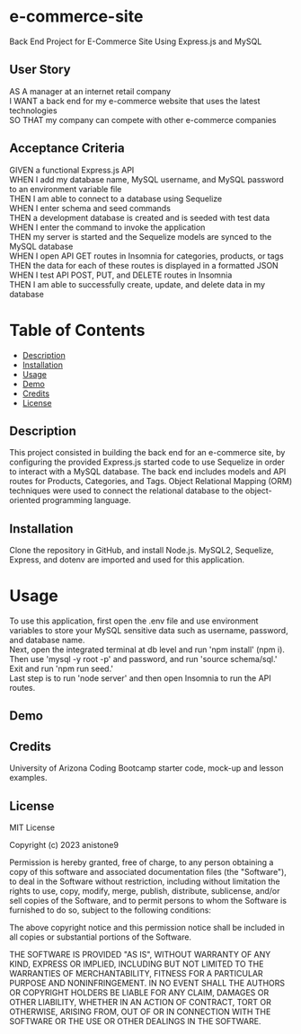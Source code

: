 # e-commerce-site
Back End Project for E-Commerce Site Using Express.js and MySQL   

## User Story   

AS A manager at an internet retail company   
I WANT a back end for my e-commerce website that uses the latest technologies   
SO THAT my company can compete with other e-commerce companies   

## Acceptance Criteria    

GIVEN a functional Express.js API   
WHEN I add my database name, MySQL username, and MySQL password to an environment variable file   
THEN I am able to connect to a database using Sequelize   
WHEN I enter schema and seed commands   
THEN a development database is created and is seeded with test data   
WHEN I enter the command to invoke the application   
THEN my server is started and the Sequelize models are synced to the MySQL database   
WHEN I open API GET routes in Insomnia for categories, products, or tags   
THEN the data for each of these routes is displayed in a formatted JSON   
WHEN I test API POST, PUT, and DELETE routes in Insomnia   
THEN I am able to successfully create, update, and delete data in my database        

# Table of Contents   
- [Description](#description)   
- [Installation](#installation)
- [Usage](#usage)
- [Demo](#demo)
- [Credits](#credits)  
- [License](#license)     

## Description     
This project consisted in building the back end for an e-commerce site, by configuring the provided Express.js started code to use Sequelize in order to interact with a MySQL database. The back end includes models and API routes for Products, Categories, and Tags. Object Relational Mapping (ORM) techniques were used to connect the relational database to the object-oriented programming language.   

## Installation   
Clone the repository in GitHub, and install Node.js. MySQL2, Sequelize, Express, and dotenv are imported and used for this application.              

# Usage    
To use this application, first open the .env file and use environment variables to store your MySQL sensitive data such as username, password, and database name.   
Next, open the integrated terminal at db level and run 'npm install' (npm i). Then use 'mysql -y root -p' and password, and run 'source schema/sql.' Exit and run 'npm run seed.'     
Last step is to run 'node server' and then open Insomnia to run the API routes.     

## Demo   

 

## Credits   
University of Arizona Coding Bootcamp starter code, mock-up and lesson examples.    

## License  

MIT License

Copyright (c) 2023 anistone9

Permission is hereby granted, free of charge, to any person obtaining a copy
of this software and associated documentation files (the "Software"), to deal
in the Software without restriction, including without limitation the rights
to use, copy, modify, merge, publish, distribute, sublicense, and/or sell
copies of the Software, and to permit persons to whom the Software is
furnished to do so, subject to the following conditions:

The above copyright notice and this permission notice shall be included in all
copies or substantial portions of the Software.

THE SOFTWARE IS PROVIDED "AS IS", WITHOUT WARRANTY OF ANY KIND, EXPRESS OR
IMPLIED, INCLUDING BUT NOT LIMITED TO THE WARRANTIES OF MERCHANTABILITY,
FITNESS FOR A PARTICULAR PURPOSE AND NONINFRINGEMENT. IN NO EVENT SHALL THE
AUTHORS OR COPYRIGHT HOLDERS BE LIABLE FOR ANY CLAIM, DAMAGES OR OTHER
LIABILITY, WHETHER IN AN ACTION OF CONTRACT, TORT OR OTHERWISE, ARISING FROM,
OUT OF OR IN CONNECTION WITH THE SOFTWARE OR THE USE OR OTHER DEALINGS IN THE
SOFTWARE.  


